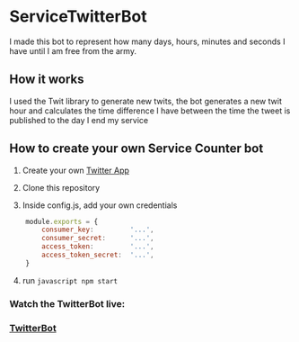 # ServiceTwitterBot

I made this bot to represent how many days, hours, minutes and seconds I have until I am free from the army.

## How it works

I used the Twit library to generate new twits, the bot generates a new twit hour and calculates the time difference
I have between the time the tweet is published to the day I end my service

## How to create your own Service Counter bot

1. Create your own [Twitter App](https://apps.twitter.com/)

2. Clone this repository

3. Inside config.js, add your own credentials


```javascript
    module.exports = {
        consumer_key:         '...',
        consumer_secret:      '...',
        access_token:         '...',
        access_token_secret:  '...',
    }
```
4. run ```javascript npm start```

### Watch the TwitterBot live:
### [TwitterBot](https://twitter.com/ArbatovB)